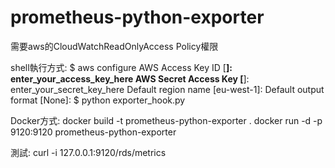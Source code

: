 # prometheus-python-exporter

需要aws的CloudWatchReadOnlyAccess Policy權限


shell執行方式:
$ aws configure
AWS Access Key ID [********************]: enter_your_access_key_here
AWS Secret Access Key [********************]: enter_your_secret_key_here
Default region name [eu-west-1]: 
Default output format [None]:
$ python exporter_hook.py



Docker方式:
docker build -t prometheus-python-exporter .
docker run -d -p 9120:9120 prometheus-python-exporter


測試:
curl -i 127.0.0.1:9120/rds/metrics
